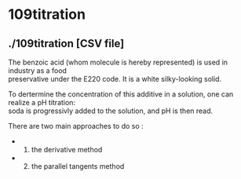 109titration
============

./109titration [CSV file]
---------------------------

The benzoic acid (whom molecule is hereby represented) is used in industry as a food  
preservative under the E220 code. It is a white silky-looking solid.  

To dertermine the concentration of this additive in a solution, one can realize a pH titration:  
soda is progressivly added to the solution, and pH is then read.  

There are two main approaches to do so :
- 1.  the derivative method
- 2.  the parallel tangents method
